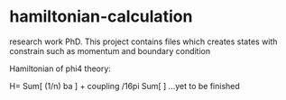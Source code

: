 # hamiltonian-calculation
research work PhD. This project contains files which creates states with constrain such as momentum and boundary condition

Hamiltonian of phi4 theory:

H= Sum[ (1/n) ba ]  +  coupling /16pi Sum[  ] ...yet to be finished
